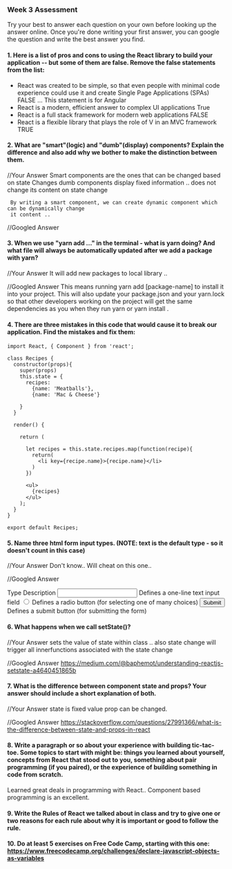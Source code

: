 ### Week 3 Assessment

Try your best to answer each question on your own before looking up the answer online. Once you're done writing your first answer, you can google the question and write the best answer you find.

#### 1. Here is a list of pros and cons to using the React library to build your application -- but some of them are false. Remove the false statements from the list:

- React was created to be simple, so that even people with minimal code experience could use it and create Single Page Applications (SPAs)  FALSE ... This statement is for Angular
- React is a modern, efficient answer to complex UI applications  True
- React is a full stack framework for modern web applications  FALSE
- React is a flexible library that plays the role of V in an MVC framework TRUE


 #### 2. What are "smart"(logic) and "dumb"(display) components? Explain the difference and also add why we bother to make the distinction between them.

 //Your Answer
     Smart components are the ones that can be changed based on state Changes
     dumb components display fixed information .. does not change its content on state change

     By writing a smart component, we can create dynamic component which can be dynamically change
     it content ..

 //Googled Answer


#### 3. When we use "yarn add ..." in the terminal - what is yarn doing? And what file will always be automatically updated after we add a package with yarn?


 //Your Answer
    It will add new packages to local library ..  

 //Googled Answer
This means running yarn add [package-name] to install it into your project. This will also update your package.json and your yarn.lock so that other developers working on the project will get the same dependencies as you when they run yarn or yarn install .

#### 4. There are three mistakes in this code that would cause it to break our application. Find the mistakes and fix them:

    import React, { Component } from 'react';

    class Recipes {
      constructor(props){
        super(props)
        this.state = {
          recipes:
            {name: 'Meatballs'},
            {name: 'Mac & Cheese'}

        }
      }

      render() {

        return (

          let recipes = this.state.recipes.map(function(recipe){
            return(
              <li key={recipe.name}>{recipe.name}</li>
            )
          })

          <ul>
            {recipes}
          </ul>
        );
      }
    }

    export default Recipes;

#### 5. Name three html form input types. (NOTE: text is the default type - so it doesn't count in this case)

 //Your Answer
    Don't know..  Will cheat on this one..  

 //Googled Answer

 Type 	Description
<input type="text"> 	Defines a one-line text input field
<input type="radio"> 	Defines a radio button (for selecting one of many choices)
<input type="submit"> 	Defines a submit button (for submitting the form)


 #### 6. What happens when we call setState()?

 //Your Answer
    sets the value of state within class ..  also state change will trigger
    all innerfunctions associated with the state change

 //Googled Answer
  https://medium.com/@baphemot/understanding-reactjs-setstate-a4640451865b

 #### 7. What is the difference between component state and props? Your answer should include a short explanation of both.


 //Your Answer
      state is fixed value
      prop can be changed.


 //Googled Answer
https://stackoverflow.com/questions/27991366/what-is-the-difference-between-state-and-props-in-react

#### 8. Write a paragraph or so about your experience with building tic-tac-toe. Some topics to start with might be: things you learned about yourself, concepts from React that stood out to you, something about pair programming (if you paired), or the experience of building something in code from scratch.

Learned great deals in programming with React.. Component based programming is an excellent.



#### 9. Write the Rules of React we talked about in class and try to give one or two reasons for each rule about why it is important or good to follow the rule.

#### 10. Do at least 5 exercises on Free Code Camp, starting with this one: https://www.freecodecamp.org/challenges/declare-javascript-objects-as-variables
